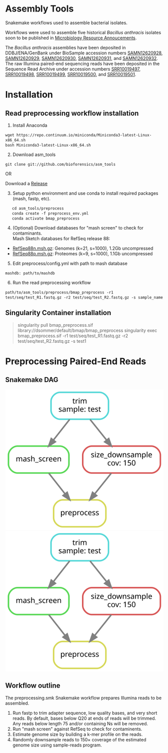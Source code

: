 # Assembly Tools
Snakemake workflows used to assemble bacterial isolates.

Workflows were used to assemble five historical _Bacillus anthracis_ isolates soon to be published in [Microbiology Resource Annoucements](http://mra.asm.org).  

The _Bacillus anthracis_ assemblies have been deposited in DDBJ/ENA/GenBank under BioSample accession numbers [SAMN12620928](https://www.ncbi.nlm.nih.gov/biosample/SAMN12620928/), [SAMN12620929](https://www.ncbi.nlm.nih.gov/biosample/SAMN12620929/), [SAMN12620930](https://www.ncbi.nlm.nih.gov/biosample/SAMN12620930/), [SAMN12620931](https://www.ncbi.nlm.nih.gov/biosample/SAMN12620931/), and [SAMN12620932](https://www.ncbi.nlm.nih.gov/biosample/SAMN12620932/). The raw Illumina paired-end sequencing reads have been deposited in the Sequence Read Archive under accession numbers [SRR10019497](https://www.ncbi.nlm.nih.gov/sra/?term=SRR10019497), [SRR10019498](https://www.ncbi.nlm.nih.gov/sra/?term=SRR10019498), [SRR10019499](https://www.ncbi.nlm.nih.gov/sra/?term=SRR10019499), [SRR10019500](https://www.ncbi.nlm.nih.gov/sra/?term=SRR10019500), and [SRR10019501](https://www.ncbi.nlm.nih.gov/sra/?term=SRR10019501).

# Installation
## Read preprocessing workflow installation
1. Install Anaconda
```
wget https://repo.continuum.io/miniconda/Miniconda3-latest-Linux-x86_64.sh
bash Miniconda3-latest-Linux-x86_64.sh
``` 
2. Download asm_tools
```
git clone git://github.com/bioforensics/asm_tools
```
OR

Download a [Release](https://github.com/bioforensics/asm_tools/releases)

 
3. Setup python environment and use conda to install required packages (mash, fastp, etc).
```
   cd asm_tools/preprocess
   conda create -f preprocess_env.yml
   conda activate bmap_preprocess
```

4. (Optional) Download databases for "mash screen" to check for contaminants. <br>
Mash Sketch databases for RefSeq release 88:
* [RefSeq88n.msh.gz](https://obj.umiacs.umd.edu/mash/screen/RefSeq88n.msh.gz): Genomes (k=21, s=1000), 1.2Gb uncompressed
* [RefSeq88p.msh.gz](https://obj.umiacs.umd.edu/mash/screen/RefSeq88p.msh.gz): Proteomes (k=9, s=1000), 1.1Gb uncompressed

5. Edit preprocess/config.yml with path to mash database
```
mashdb: path/to/mashdb
```

6. Run the read preprocessing workflow
```
path/to/asm_tools/preprocess/bmap_preprocess -r1 test/seq/test_R1.fastq.gz -r2 test/seq/test_R2.fastq.gz -s sample_name
```

## Singularity Container installation

 > singularity pull bmap_preprocess.sif library://dsommer/default/bmap/bmap_preprocess
 > singularity exec bmap_preprocess.sif -r1 test/seq/test_R1.fastq.gz -r2 test/seq/test_R2.fastq.gz -s test1
  

# Preprocessing Paired-End Reads

## Snakemake DAG
![Alt text](./preprocess/dag.svg)
<img src="./preprocess/dag.svg">

## Workflow outline
The preprocessing.smk Snakemake workflow prepares Illumina reads to be assembled.
1. Run fastp to trim adapter sequence, low quality bases, and very short reads.  By default, bases below Q20 at ends of reads will be trimmed. Any reads below length 75 and/or containing Ns will be removed.  
2. Run "mash screen" against RefSeq to check for contaminents.
3. Estimate genome size by building a k-mer profile on the reads.
4. Randomly downsample reads to 150× coverage of the estimated genome size using sample-reads program.


